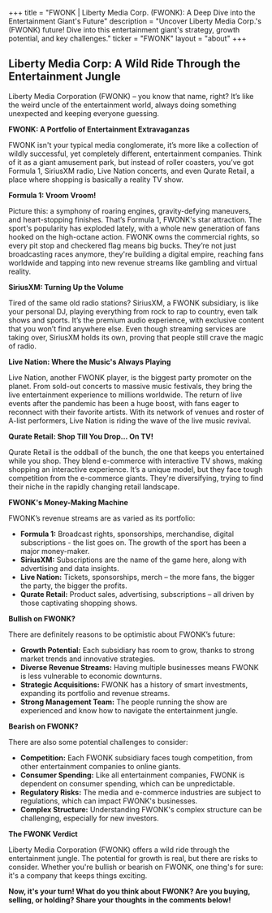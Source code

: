 +++
title = "FWONK |  Liberty Media Corp. (FWONK): A Deep Dive into the Entertainment Giant's Future"
description = "Uncover Liberty Media Corp.'s (FWONK) future! Dive into this entertainment giant's strategy, growth potential, and key challenges."
ticker = "FWONK"
layout = "about"
+++

        


## Liberty Media Corp: A Wild Ride Through the Entertainment Jungle

Liberty Media Corporation (FWONK) –  you know that name, right? It’s like the weird uncle of the entertainment world, always doing something unexpected and keeping everyone guessing. 

**FWONK: A Portfolio of Entertainment Extravaganzas**

FWONK isn't your typical media conglomerate, it’s more like a collection of wildly successful, yet completely different, entertainment companies. Think of it as a giant amusement park, but instead of roller coasters, you’ve got Formula 1, SiriusXM radio, Live Nation concerts, and even Qurate Retail, a place where shopping is basically a reality TV show.

**Formula 1:  Vroom Vroom!** 

Picture this: a symphony of roaring engines, gravity-defying maneuvers, and heart-stopping finishes. That’s Formula 1, FWONK's star attraction.  The sport's popularity has exploded lately, with a whole new generation of fans hooked on the high-octane action. FWONK owns the commercial rights, so every pit stop and checkered flag means big bucks.  They’re not just broadcasting races anymore, they're building a digital empire, reaching fans worldwide and tapping into new revenue streams like gambling and virtual reality.

**SiriusXM:  Turning Up the Volume**

Tired of the same old radio stations?  SiriusXM, a FWONK subsidiary, is like your personal DJ, playing everything from rock to rap to country, even talk shows and sports.  It’s the premium audio experience, with exclusive content that you won’t find anywhere else.  Even though streaming services are taking over, SiriusXM holds its own, proving that people still crave the magic of radio.

**Live Nation:  Where the Music's Always Playing**

Live Nation, another FWONK player, is the biggest party promoter on the planet. From sold-out concerts to massive music festivals, they bring the live entertainment experience to millions worldwide.  The return of live events after the pandemic has been a huge boost, with fans eager to reconnect with their favorite artists.  With its network of venues and roster of A-list performers, Live Nation is riding the wave of the live music revival.

**Qurate Retail: Shop Till You Drop... On TV!**

Qurate Retail is the oddball of the bunch, the one that keeps you entertained while you shop. They blend e-commerce with interactive TV shows, making shopping an interactive experience. It’s a unique model, but they face tough competition from the e-commerce giants.  They're diversifying, trying to find their niche in the rapidly changing retail landscape.

**FWONK's Money-Making Machine**

FWONK’s revenue streams are as varied as its portfolio:

* **Formula 1:**  Broadcast rights, sponsorships, merchandise, digital subscriptions -  the list goes on.  The growth of the sport has been a major money-maker.
* **SiriusXM:**  Subscriptions are the name of the game here, along with advertising and data insights.
* **Live Nation:**  Tickets, sponsorships, merch –  the more fans, the bigger the party, the bigger the profits.
* **Qurate Retail:**  Product sales, advertising, subscriptions –  all driven by those captivating shopping shows.

**Bullish on FWONK?**

There are definitely reasons to be optimistic about FWONK’s future:

* **Growth Potential:**  Each subsidiary has room to grow, thanks to strong market trends and innovative strategies.
* **Diverse Revenue Streams:**  Having multiple businesses means FWONK is less vulnerable to economic downturns.
* **Strategic Acquisitions:**  FWONK has a history of smart investments, expanding its portfolio and revenue streams.
* **Strong Management Team:**  The people running the show are experienced and know how to navigate the entertainment jungle.

**Bearish on FWONK?**

There are also some potential challenges to consider:

* **Competition:**  Each FWONK subsidiary faces tough competition, from other entertainment companies to online giants.
* **Consumer Spending:**  Like all entertainment companies, FWONK is dependent on consumer spending, which can be unpredictable.
* **Regulatory Risks:**  The media and e-commerce industries are subject to regulations, which can impact FWONK's businesses.
* **Complex Structure:**  Understanding FWONK's complex structure can be challenging, especially for new investors. 

**The FWONK Verdict**

Liberty Media Corporation (FWONK) offers a wild ride through the entertainment jungle.  The potential for growth is real, but there are risks to consider.  Whether you're bullish or bearish on FWONK, one thing's for sure:  it's a company that keeps things exciting.

**Now, it's your turn! What do you think about FWONK? Are you buying, selling, or holding? Share your thoughts in the comments below!** 

        